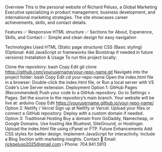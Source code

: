 Overview
This is the personal website of Richard Peluso, a Global Marketing Executive specializing in product management, business development, and international marketing strategies. The site showcases career achievements, skills, and contact details.

Features
✅ Responsive HTML structure
✅ Sections for About, Experience, Skills, and Contact
✅ Simple and clean design for easy navigation

Technologies Used
HTML (Static page structure)
CSS (Basic styling)
(Optional: Add JavaScript or frameworks like Bootstrap if needed in future versions)
Installation & Usage
To run this project locally:

Clone the repository:
bash
Copy
Edit
git clone https://github.com/yourusername/your-repo-name.git
Navigate into the project folder:
bash
Copy
Edit
cd your-repo-name
Open the index.html file in a browser:
Double-click the index.html file, or
Run a local server with VS Code's Live Server extension.
Deployment
Option 1: GitHub Pages (Recommended)
Push your code to a GitHub repository.
Go to Settings > Pages.
Set the source to the repository’s main branch.
Your website will be live at:
arduino
Copy
Edit
https://yourusername.github.io/your-repo-name/
Option 2: Netlify / Vercel
Sign up at Netlify or Vercel.
Upload your files or connect a GitHub repository.
Deploy with a custom domain if needed.
Option 3: Traditional Hosting
Buy a domain from GoDaddy, Namecheap, or Google Domains.
Use hosting like Bluehost, SiteGround, or Hostinger.
Upload the index.html file using cPanel or FTP.
Future Enhancements
Add CSS styles for better design.
Implement JavaScript for interactivity.
Include a Blog Section with marketing insights.
Contact
📧 Email: rickpeluso2025@gmail.com
📞 Phone: 704.941.5913
